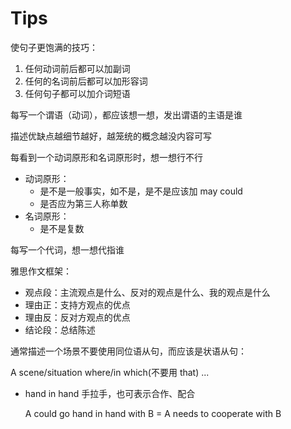 # Tips

使句子更饱满的技巧：

1. 任何动词前后都可以加副词
2. 任何的名词前后都可以加形容词
3. 任何句子都可以加介词短语

每写一个谓语（动词），都应该想一想，发出谓语的主语是谁

描述优缺点越细节越好，越笼统的概念越没内容可写

每看到一个动词原形和名词原形时，想一想行不行

- 动词原形：
  - 是不是一般事实，如不是，是不是应该加 may could
  - 是否应为第三人称单数
- 名词原形：
  - 是不是复数

每写一个代词，想一想代指谁

雅思作文框架：

- 观点段：主流观点是什么、反对的观点是什么、我的观点是什么
- 理由正：支持方观点的优点
- 理由反：反对方观点的优点
- 结论段：总结陈述

通常描述一个场景不要使用同位语从句，而应该是状语从句：

A scene/situation where/in which(不要用 that) ...

- hand in hand 手拉手，也可表示合作、配合

  A could go hand in hand with B = A needs to cooperate with B
